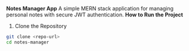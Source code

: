 **Notes Manager App** 
A simple MERN stack application for managing personal notes with secure JWT authentication.
**How to Run the Project**
1. Clone the Repository
``` bash
git clone <repo-url>
cd notes-manager
```
